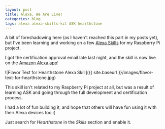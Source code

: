 ```yaml
---
layout: post
title: Alexa, We Are Live!
categories: blog
tags: alexa alexa-skills-kit ASK hearthstone
---
```

A bit of foreshadowing here (as I haven't reached this part in my posts yet), but I've been learning and working on a few [Alexa Skills](https://developer.amazon.com/appsandservices/solutions/alexa/alexa-skills-kit) for my Raspberry Pi project.

I got the certification approval email late last night, and the skill is now live on the [Amazon Alexa app](http://alexa.amazon.com)!

![Flavor Text for Hearthstone Alexa Skill]({{ site.baseurl }}/images/flavor-text-for-hearthstone.jpg)

This skill isn't related to my Raspberry Pi project at all, but was a result of learning ASK and going through the full development and certification process.

I had a lot of fun building it, and hope that others will have fun using it with their Alexa devices too :)

Just search for *Hearthstone* in the *Skills* section and enable it. 
